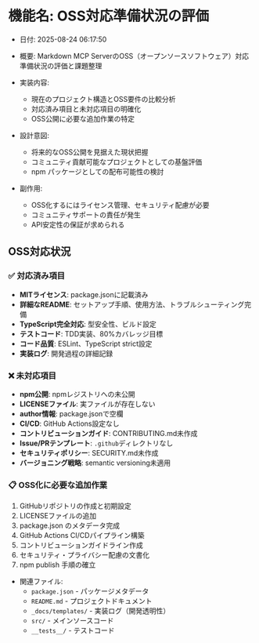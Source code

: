 # 機能名: OSS対応準備状況の評価

- 日付: 2025-08-24 06:17:50
- 概要: Markdown MCP ServerのOSS（オープンソースソフトウェア）対応準備状況の評価と課題整理
- 実装内容:
  - 現在のプロジェクト構造とOSS要件の比較分析
  - 対応済み項目と未対応項目の明確化
  - OSS公開に必要な追加作業の特定

- 設計意図:
  - 将来的なOSS公開を見据えた現状把握
  - コミュニティ貢献可能なプロジェクトとしての基盤評価
  - npm パッケージとしての配布可能性の検討

- 副作用:
  - OSS化するにはライセンス管理、セキュリティ配慮が必要
  - コミュニティサポートの責任が発生
  - API安定性の保証が求められる

## OSS対応状況

### ✅ 対応済み項目
- **MITライセンス**: package.jsonに記載済み
- **詳細なREADME**: セットアップ手順、使用方法、トラブルシューティング完備
- **TypeScript完全対応**: 型安全性、ビルド設定
- **テストコード**: TDD実装、80%カバレッジ目標
- **コード品質**: ESLint、TypeScript strict設定
- **実装ログ**: 開発過程の詳細記録

### ❌ 未対応項目
- **npm公開**: npmレジストリへの未公開
- **LICENSEファイル**: 実ファイルが存在しない  
- **author情報**: package.jsonで空欄
- **CI/CD**: GitHub Actions設定なし
- **コントリビューションガイド**: CONTRIBUTING.md未作成
- **Issue/PRテンプレート**: `.github`ディレクトリなし
- **セキュリティポリシー**: SECURITY.md未作成
- **バージョニング戦略**: semantic versioning未適用

### 📋 OSS化に必要な追加作業
1. GitHubリポジトリの作成と初期設定
2. LICENSEファイルの追加
3. package.json のメタデータ完成
4. GitHub Actions CI/CDパイプライン構築
5. コントリビューションガイドライン作成
6. セキュリティ・プライバシー配慮の文書化
7. npm publish 手順の確立

- 関連ファイル:
  - `package.json` - パッケージメタデータ
  - `README.md` - プロジェクトドキュメント  
  - `_docs/templates/` - 実装ログ（開発透明性）
  - `src/` - メインソースコード
  - `__tests__/` - テストコード